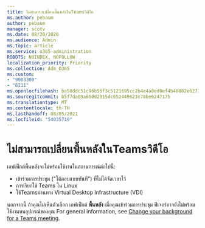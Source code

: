 ```yaml
---
title: ไม่สามารถเปลี่ยนพื้นหลังในTeamsวิดีโอ
ms.author: pebaum
author: pebaum
manager: scotv
ms.date: 08/20/2020
ms.audience: Admin
ms.topic: article
ms.service: o365-administration
ROBOTS: NOINDEX, NOFOLLOW
localization_priority: Priority
ms.collection: Adm_O365
ms.custom:
- "9003300"
- "6211"
ms.openlocfilehash: ba58ddc51c96b56f3c5121695cc2b4e4a8ed0ef4b48882e6271cdd272ed91a35
ms.sourcegitcommit: b5f7da89a650d2915dc652449623c78be6247175
ms.translationtype: MT
ms.contentlocale: th-TH
ms.lasthandoff: 08/05/2021
ms.locfileid: "54035719"
---
```

# <a name="cant-change-background-in-teams-video"></a>ไม่สามารถเปลี่ยนพื้นหลังในTeamsวิดีโอ

เอฟเฟ็กต์พื้นหลังจะไม่พร้อมใช้งานในสถานการณ์ต่อไปนี้:

- เข้าร่วมการประชุม ("โต้ตอบแบบทันที") ที่ไม่ได้จัดเวลาไว้
- การเรียกใช้ Teams ใน Linux
- ใช้Teamsผ่านทาง Virtual Desktop Infrastructure (VDI)

นอกจากนี้ ถ้าคุณไม่เห็นตัวเลือก เอฟเฟ็กต์ **พื้นหลัง** เมื่อคุณเข้าร่วมการประชุม ฟีเจอร์อาจยังไม่พร้อมใช้งานบนอุปกรณ์ของคุณ For general information, see [Change your background for a Teams meeting](https://support.microsoft.com/office/change-your-background-for-a-teams-meeting-f77a2381-443a-499d-825e-509a140f4780).